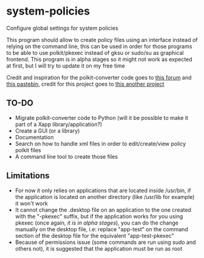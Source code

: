 # system-policies
Configure global settings for system policies

This program should allow to create policy files using an interface instead of relying on the command line, this can be used in order for those programs to be able to use polkit/pkexec instead of gksu or sudo/su as graphical frontend. This program is in alpha stages so it might not work as expected at first, but I will try to update it on my free time

Credit and inspiration for the polkit-converter code goes to [this forum](https://bbs.archlinux.org/viewtopic.php?id=127648) and [this pastebin](https://pastebin.com/PbGTZ0jc), credit for this project goes to [this another project](https://github.com/scarygliders/Polkit-Explorer)

## TO-DO
* Migrate polkit-converter code to Python (will it be possible to make it part of a Xapp library/application?)
* Create a GUI (or a library)
* Documentation
* Search on how to handle xml files in order to edit/create/view policy polkit files
* A command line tool to create those files

## Limitations
* For now it only relies on applications that are located inside /usr/bin, if the application is located on another directory (like /usr/lib for example) it won't work
* It cannot change the .desktop file on an application to the one created with the "-pkexec" suffix, but if the application works for you using pkexec (once again, *it is in alpha stages*), you can do the change manually on the desktop file, i.e: replace "app-test" on the command section of the desktop file for the equivalent "app-test-pkexec"
* Because of permissions issue (some commands are run using sudo and others not), it is suggested that the application must be run as root

